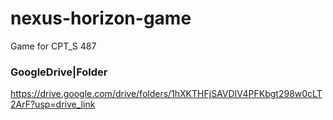 # nexus-horizon-game
Game for CPT_S 487


### GoogleDrive|Folder
https://drive.google.com/drive/folders/1hXKTHFjSAVDIV4PFKbgt298w0cLT2ArF?usp=drive_link
